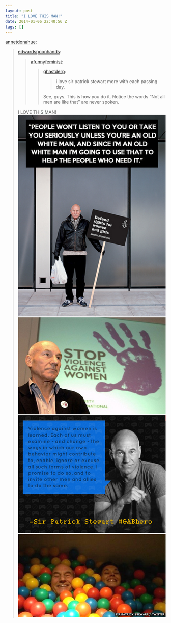 ```yaml
---
layout: post
title: "I LOVE THIS MAN!"
date: 2014-01-06 22:40:56 Z
tags: []
---
```

[annetdonahue](http://annetdonahue.tumblr.com/post/72470766062/edwardspoonhands-afunnyfeminist-ghastderp):

> [edwardspoonhands](http://edwardspoonhands.com/post/69105106102/afunnyfeminist-ghastderp-i-love-sir-patrick):
> 
> > [afunnyfeminist](http://afunnyfeminist.tumblr.com/post/65832405085/ghastderp-i-love-sir-patrick-stewart-more-with):
> > 
> > > [ghastderp](http://ghastderp.tumblr.com/post/65277119306/i-love-sir-patrick-stewart-more-with-each-passing):
> > > 
> > > > i love sir patrick stewart more with each passing day.
> > > 
> > > See, guys. This is how you do it. Notice the words “Not all men are like that” are never spoken.
> 
> I LOVE THIS MAN!
![](/media/2014/01/72483383355_0.png)
![](/media/2014/01/72483383355_1.jpg)
![](/media/2014/01/72483383355_2.png)
![](/media/2014/01/72483383355_3.jpg)
